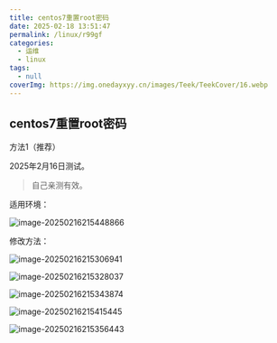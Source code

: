 ```yaml
---
title: centos7重置root密码
date: 2025-02-18 13:51:47
permalink: /linux/r99gf
categories:
  - 运维
  - linux
tags:
  - null
coverImg: https://img.onedayxyy.cn/images/Teek/TeekCover/16.webp
---
```



## centos7重置root密码

方法1（推荐）

2025年2月16日测试。

> 自己亲测有效。



适用环境：

![image-20250216215448866](https://img.onedayxyy.cn/images/image-20250216215448866.png)





修改方法：

![image-20250216215306941](https://img.onedayxyy.cn/images/image-20250216215306941.png)

![image-20250216215328037](https://img.onedayxyy.cn/images/image-20250216215328037.png)

![image-20250216215343874](https://img.onedayxyy.cn/images/image-20250216215343874.png)

![image-20250216215415445](https://img.onedayxyy.cn/images/image-20250216215415445.png)

![image-20250216215356443](https://img.onedayxyy.cn/images/image-20250216215356443.png)